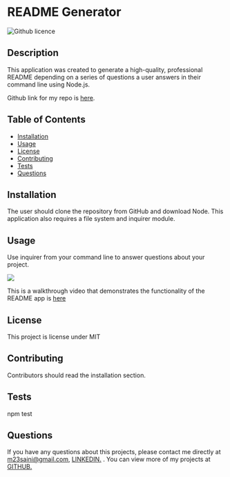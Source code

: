 #  README Generator

  ![Github licence](http://img.shields.io/badge/license-MIT-blue.svg)

  ## Description 
  This application was created to generate a high-quality, professional README depending on a series of questions a user answers in their command line using Node.js.

Github link for my repo is  [here](https://github.com/mandy2324/README-GENERATOR.git).
  ## Table of Contents
  * [Installation](#installation)
  * [Usage](#usage)
  * [License](#license)
  * [Contributing](#contributing)
  * [Tests](#tests)
  * [Questions](#questions)
  
  ## Installation 
  The user should clone the repository from GitHub and download Node. This application also requires a file system and inquirer module. 

  ## Usage 
  Use inquirer from your command line to answer questions about your project.
  
<img src="develop/images/Readme.gif">
<br>

  This is a walkthrough video that demonstrates the functionality of the README app is [here](https://watch.screencastify.com/v/HUSlWPR0xzoi68pjmery)


  ## License 
  This project is license under MIT

  ## Contributing 
  Contributors should read the installation section. 

  ## Tests
  npm test

  ## Questions
If you have any questions about this projects, please contact me directly at m23saini@gmail.com, [ LINKEDIN.](https://www.linkedin.com/in/m23saini) 
. You can view more of my projects at [ GITHUB.](https://github.com/mandy2324)